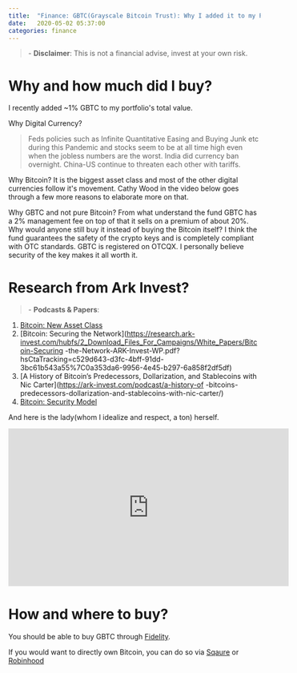 ```yaml
---
title:  "Finance: GBTC(Grayscale Bitcoin Trust): Why I added it to my Portfolio"
date:   2020-05-02 05:37:00
categories: finance
---
```


<!-- TradingView Widget BEGIN -->
<div class="tradingview-widget-container">
  <div class="tradingview-widget-container__widget"></div>
  <script type="text/javascript" src="https://s3.tradingview.com/external-embedding/embed-widget-symbol-info.js" async>
  {
  "symbol": "OTC:GBTC",
  "width": 1000,
  "locale": "en",
  "colorTheme": "dark",
  "isTransparent": false
}
  </script>
</div>
<!-- TradingView Widget END -->

> \- **Disclaimer**: This is not a financial advise, invest at your own risk.

# Why and how much did I buy?
I recently added ~1% GBTC to my portfolio's total value.

Why Digital Currency?
>Feds policies such as Infinite Quantitative Easing and Buying Junk etc during this Pandemic and stocks seem to be at all time
 high even when the jobless numbers are the worst. India did currency ban overnight. China-US continue to threaten each other with tariffs.


Why Bitcoin?
It is the biggest asset class and most of the other digital currencies follow it's movement. Cathy Wood in the video below goes through a
 few more reasons to elaborate more on that.
 
 
Why GBTC and not pure Bitcoin?
From what understand the fund GBTC has a 2% management fee on top of that it sells on a premium of about 20%. Why would anyone still buy
 it instead of buying the Bitcoin itself? I think the fund guarantees the safety of the crypto keys and is completely compliant with OTC
  standards. GBTC is registered on OTCQX. I personally believe security of the key makes it all worth it. 

<div align="center">
<div class="tradingview-widget-container">
  <div class="tradingview-widget-container__widget"></div>
  <script type="text/javascript" src="https://s3.tradingview.com/external-embedding/embed-widget-technical-analysis.js" async>
  {
  "interval": "1M",
  "width": 425,
  "isTransparent": false,
  "height": 450,
  "symbol": "OTC:GBTC",
  "showIntervalTabs": true,
  "locale": "en",
  "colorTheme": "light"
}
  </script>
</div>
</div>

# Research from Ark Invest?

> \- **Podcasts & Papers**:

1. [Bitcoin: New Asset Class](https://research.ark-invest.com/hubfs/1_Download_Files_ARK-Invest/White_Papers/Bitcoin-Ringing-The-Bell-For-A-New-Asset-Class.pdf?hsCtaTracking=b61e33ed-207f-4a68-8c36-c30137cf54ea%7C4429a5e8-db0c-46e4-a9e9-e4d1a41fcb68)
1. [Bitcoin: Securing the Network](https://research.ark-invest.com/hubfs/2_Download_Files_For_Campaigns/White_Papers/Bitcoin-Securing
-the-Network-ARK-Invest-WP.pdf?hsCtaTracking=c529d643-d3fc-4bff-91dd-3bc61b543a55%7C0a353da6-9956-4e45-b297-6a858f2df5df)
1. [A History of Bitcoin’s Predecessors, Dollarization, and Stablecoins with Nic Carter](https://ark-invest.com/podcast/a-history-of
-bitcoins-predecessors-dollarization-and-stablecoins-with-nic-carter/)
1. [Bitcoin: Security Model](https://ark-invest.com/podcast/bitcoins-security-model-with-hasu/)

And here is the lady(whom I idealize and respect, a ton) herself.

<div align="center">
<iframe width="560" height="315" src="https://www.youtube.com/embed/c50TMCKsktA" frameborder="0" allow="accelerometer; autoplay; encrypted-media; gyroscope; picture-in-picture" allowfullscreen></iframe>
</div>

<!-- TradingView Widget BEGIN -->
<div class="tradingview-widget-container">
  <div class="tradingview-widget-container__widget"></div>
  <script type="text/javascript" src="https://s3.tradingview.com/external-embedding/embed-widget-financials.js" async>
  {
  "symbol": "OTC:GBTC",
  "colorTheme": "light",
  "isTransparent": false,
  "largeChartUrl": "",
  "displayMode": "regular",
  "width": "900",
  "height": "780",
  "locale": "en"
}
  </script>
</div>
<!-- TradingView Widget END -->

# How and where to buy?

You should be able to buy GBTC through [Fidelity](https://eresearch.fidelity.com/eresearch/evaluate/snapshot.jhtml?symbols=GBTC).

If you would want to directly own Bitcoin, you can do so via [Sqaure](https://cash.app/app/LWGGTPW) or [Robinhood](http://join.robinhood.com/dhruvs16)


